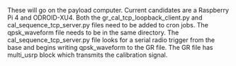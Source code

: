 These will go on the payload computer. Current candidates are a Raspberry Pi 4 and ODROID-XU4.
Both the gr_cal_tcp_loopback_client.py and cal_sequence_tcp_server.py files need to be added to cron jobs. The qpsk_waveform file needs to be in the same directory.
The cal_sequence_tcp_server.py file looks for a serial radio trigger from the base and begins writing qpsk_waveform to the GR file.
The GR file has multi_usrp block which transmits the calibration signal.
